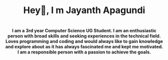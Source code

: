 <h1 align="center"> Hey👋, I m Jayanth Apagundi<h1>
<h4 align="center">I am a 3rd year Computer Science UG Student. I am an enthusiastic person with broad skills and seeking experiences in the technical field. Loves programming and coding and would always like to gain knowledge and explore about as it has always fascinated me and kept me motivated. I am a responsible person with a passion to achieve the goals.<h4>


























